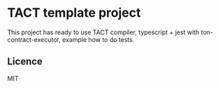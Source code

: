 # TACT template project

This project has ready to use TACT compiler, typescript + jest with ton-contract-executor, example how to do tests.

## Licence

MIT